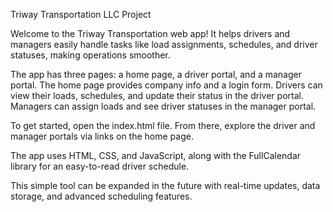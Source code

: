 Triway Transportation LLC Project

Welcome to the Triway Transportation web app! It helps drivers and managers easily handle tasks like load assignments, schedules, and driver statuses, making operations smoother.

The app has three pages: a home page, a driver portal, and a manager portal. The home page provides company info and a login form. Drivers can view their loads, schedules, and update their status in the driver portal. Managers can assign loads and see driver statuses in the manager portal.

To get started, open the index.html file. From there, explore the driver and manager portals via links on the home page.

The app uses HTML, CSS, and JavaScript, along with the FullCalendar library for an easy-to-read driver schedule.

This simple tool can be expanded in the future with real-time updates, data storage, and advanced scheduling features.